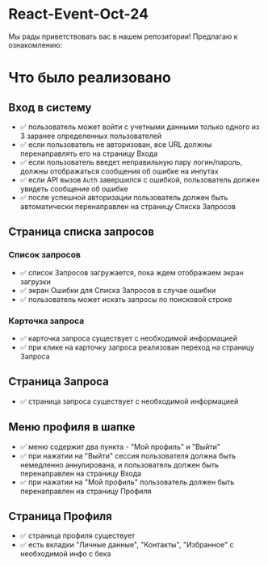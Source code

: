 # React-Event-Oct-24
Мы рады приветствовать вас в нашем репозитории! Предлагаю к ознакомлению:

# Что было реализовано

## Вход в систему
- ✅ пользователь может войти с учетными данными только одного из 3 заранее определенных пользователей
- ✅ если пользователь не авторизован, все URL должны перенаправлять его на страницу Входа
- ✅ если пользователь введет неправильную пару логин/пароль, должны отображаться сообщения об ошибке на инпутах
- ✅ если API вызов `Auth` завершился с ошибкой, пользователь должен увидеть сообщение об ошибке
- ✅ после успешной авторизации пользователь должен быть автоматически перенаправлен на страницу Списка Запросов

## Страница списка запросов
### Список запросов
- ✅ список Запросов загружается, пока ждем отображаем экран загрузки
- ✅ экран Ошибки для Списка Запросов в случае ошибки
- ✅ пользователь может искать запросы по поисковой строке

### Карточка запроса
- ✅ карточка запроса существует с необходимой информацией
- ✅ при клике на карточку запроса реализован переход на страницу Запроса

## Страница Запроса
- ✅ страница запроса существует с необходимой информацией

## Меню профиля в шапке
- ✅ меню содержит два пункта - "Мой профиль" и "Выйти"
- ✅ при нажатии на "Выйти" сессия пользователя должна быть немедленно аннулирована, и пользователь должен быть перенаправлен на страницу Входа
- ✅ при нажатии на "Мой профиль" пользователь должен быть перенаправлен на страницу Профиля

## Страница Профиля
- ✅ страница профиля существует
- ✅ есть вкладки "Личные данные", "Контакты", "Избранное" с необходимой инфо с бека
